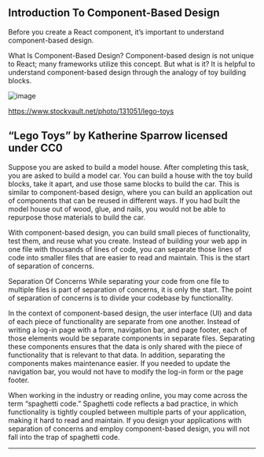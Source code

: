 Introduction To Component-Based Design
-------------------------------------------

Before you create a React component, it’s important to understand component-based design. 

What Is Component-Based Design?
Component-based design is not unique to React; many frameworks utilize this concept. But what is it? It is helpful to understand component-based design through the analogy of toy building blocks.


![image](https://user-images.githubusercontent.com/105542222/213900375-0ba3c15c-2df6-4826-959a-17d5562b9682.png)

https://www.stockvault.net/photo/131051/lego-toys

“Lego Toys” by Katherine Sparrow licensed under CC0
---------------------------

Suppose you are asked to build a model house. After completing this task, you are asked to build a model car. You can build a house with the toy build blocks, take it apart, and use those same blocks to build the car. This is similar to component-based design, where you can build an application out of components that can be reused in different ways. If you had built the model house out of wood, glue, and nails, you would not be able to repurpose those materials to build the car.

With component-based design, you can build small pieces of functionality, test them, and reuse what you create. Instead of building your web app in one file with thousands of lines of code, you can separate those lines of code into smaller files that are easier to read and maintain. This is the start of separation of concerns.

Separation Of Concerns
While separating your code from one file to multiple files is part of separation of concerns, it is only the start. The point of separation of concerns is to divide your codebase by functionality.

In the context of component-based design, the user interface (UI) and data of each piece of functionality are separate from one another. Instead of writing a log-in page with a form, navigation bar, and page footer, each of those elements would be separate components in separate files. Separating these components ensures that the data is only shared with the piece of functionality that is relevant to that data. In addition, separating the components makes maintenance easier. If you needed to update the navigation bar, you would not have to modify the log-in form or the page footer.

When working in the industry or reading online, you may come across the term “spaghetti code.” Spaghetti code reflects a bad practice, in which functionality is tightly coupled between multiple parts of your application, making it hard to read and maintain. If you design your applications with separation of concerns and employ component-based design, you will not fall into the trap of spaghetti code.

-------------------------------------------------

